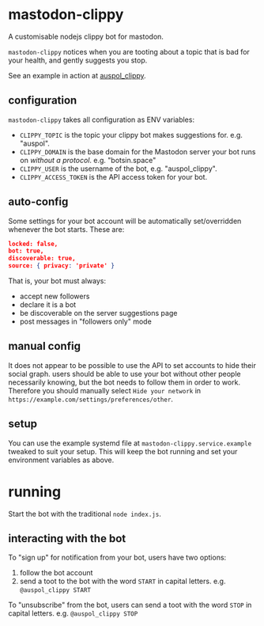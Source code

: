 # mastodon-clippy
A customisable nodejs clippy bot for mastodon.

`mastodon-clippy` notices when you are tooting about a topic that is bad for your health, and gently suggests you stop.

See an example in action at [auspol_clippy](https://ausglam.space/@auspol_clippy).

## configuration

`mastodon-clippy` takes all configuration as ENV variables:

* `CLIPPY_TOPIC` is the topic your clippy bot makes suggestions for. e.g. "auspol".
* `CLIPPY_DOMAIN` is the base domain for the Mastodon server your bot runs on _without a protocol_. e.g. "botsin.space"
* `CLIPPY_USER` is the username of the bot, e.g. "auspol_clippy".
* `CLIPPY_ACCESS_TOKEN` is the API access token for your bot.

## auto-config

Some settings for your bot account will be automatically set/overridden whenever the bot starts. These are:

```json
locked: false,
bot: true,
discoverable: true,
source: { privacy: 'private' }
```
That is, your bot must always:

* accept new followers
* declare it is a bot
* be discoverable on the server suggestions page
* post messages in "followers only" mode

## manual config

It does not appear to be possible to use the API to set accounts to hide their social graph. users should be able to use your bot without other people necessarily knowing, but the bot needs to follow them in order to work. Therefore you should manually select `Hide your network` in `https://example.com/settings/preferences/other`.

## setup

You can use the example systemd file at `mastodon-clippy.service.example` tweaked to suit your setup. This will keep the bot running and set your environment variables as above.

# running

Start the bot with the traditional `node index.js`.

## interacting with the bot

To "sign up" for notification from your bot, users have two options:

1. follow the bot account
2. send a toot to the bot with the word `START` in capital letters. e.g. `@auspol_clippy START`

To "unsubscribe" from the bot, users can send a toot with the word `STOP` in capital letters. e.g. `@auspol_clippy STOP`